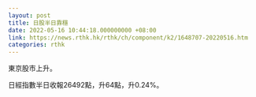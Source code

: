 ```yaml
---
layout: post
title: 日股半日靠穩
date: 2022-05-16 10:44:18.000000000 +08:00
link: https://news.rthk.hk/rthk/ch/component/k2/1648707-20220516.htm
categories: rthk
---
```


東京股市上升。

日經指數半日收報26492點，升64點，升0.24%。
